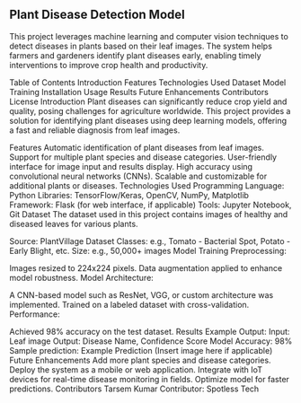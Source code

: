 ## Plant Disease Detection Model
This project leverages machine learning and computer vision techniques to detect diseases in plants based on their leaf images. The system helps farmers and gardeners identify plant diseases early, enabling timely interventions to improve crop health and productivity.

Table of Contents
Introduction
Features
Technologies Used
Dataset
Model Training
Installation
Usage
Results
Future Enhancements
Contributors
License
Introduction
Plant diseases can significantly reduce crop yield and quality, posing challenges for agriculture worldwide. This project provides a solution for identifying plant diseases using deep learning models, offering a fast and reliable diagnosis from leaf images.

Features
Automatic identification of plant diseases from leaf images.
Support for multiple plant species and disease categories.
User-friendly interface for image input and results display.
High accuracy using convolutional neural networks (CNNs).
Scalable and customizable for additional plants or diseases.
Technologies Used
Programming Language: Python
Libraries: TensorFlow/Keras, OpenCV, NumPy, Matplotlib
Framework: Flask (for web interface, if applicable)
Tools: Jupyter Notebook, Git
Dataset
The dataset used in this project contains images of healthy and diseased leaves for various plants.

Source: PlantVillage Dataset
Classes: e.g., Tomato - Bacterial Spot, Potato - Early Blight, etc.
Size: e.g., 50,000+ images
Model Training
Preprocessing:

Images resized to 224x224 pixels.
Data augmentation applied to enhance model robustness.
Model Architecture:

A CNN-based model such as ResNet, VGG, or custom architecture was implemented.
Trained on a labeled dataset with cross-validation.
Performance:

Achieved 98% accuracy on the test dataset.
Results
Example Output:
Input: Leaf image
Output: Disease Name, Confidence Score
Model Accuracy: 98%
Sample prediction:
Example Prediction (Insert image here if applicable)
Future Enhancements
Add more plant species and disease categories.
Deploy the system as a mobile or web application.
Integrate with IoT devices for real-time disease monitoring in fields.
Optimize model for faster predictions.
Contributors
Tarsem Kumar
Contributor: Spotless Tech


